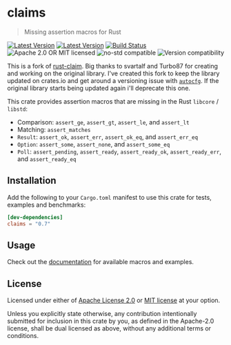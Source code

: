 # claims

> Missing assertion macros for Rust

[![Latest Version](https://img.shields.io/crates/v/claims.svg)](https://crates.io/crates/claims)
[![Latest Version](https://docs.rs/claims/badge.svg)](https://docs.rs/claims)
[![Build Status](https://github.com/mattwilkinsonn/rust-claims/workflows/Continuous%20integration/badge.svg)](https://github.com/mattwilkinsonn/rust-claims/actions)
![Apache 2.0 OR MIT licensed](https://img.shields.io/badge/license-Apache2.0%2FMIT-blue.svg)
![no-std compatible](https://img.shields.io/badge/no--std-compatible-brightgreen)
![Version compatibility](https://img.shields.io/badge/Rust-1.0%2B-blue)

This is a fork of [rust-claim](https://github.com/svartalf/rust-claim). Big thanks to svartalf and Turbo87 for creating and working on the original library. I've created this fork to keep the library updated on crates.io and get around a versioning issue with [`autocfg`](https://github.com/cuviper/autocfg). If the original library starts being updated again i'll deprecate this one.

This crate provides assertion macros that are missing in the Rust `libcore` / `libstd`:

* Comparison: `assert_ge`, `assert_gt`, `assert_le`, and `assert_lt`
* Matching: `assert_matches`
* `Result`: `assert_ok`, `assert_err`, `assert_ok_eq`, and `assert_err_eq`
* `Option`: `assert_some`, `assert_none`, and `assert_some_eq`
* `Poll`: `assert_pending`, `assert_ready`, `assert_ready_ok`, `assert_ready_err`, and `assert_ready_eq`

## Installation

Add the following to your `Cargo.toml` manifest
to use this crate for tests, examples and benchmarks:

```toml
[dev-dependencies]
claims = "0.7"
```

## Usage

Check out the [documentation](https://docs.rs/claims) for available macros and examples.

## License

Licensed under either of [Apache License 2.0](https://github.com/mattwilkinsonn/rust-claims/blob/master/LICENSE-APACHE)
or [MIT license](https://github.com/mattwilkinsonn/rust-claims/blob/master/LICENSE-MIT) at your option.

Unless you explicitly state otherwise, any contribution intentionally submitted for inclusion in this crate by you,
as defined in the Apache-2.0 license, shall be dual licensed as above, without any additional terms or conditions.
